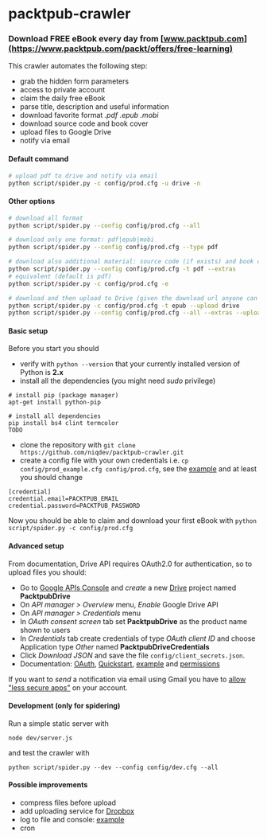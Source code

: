 # packtpub-crawler

### Download FREE eBook every day from [www.packtpub.com](https://www.packtpub.com/packt/offers/free-learning)

This crawler automates the following step:

* grab the hidden form parameters
* access to private account
* claim the daily free eBook
* parse title, description and useful information
* download favorite format *.pdf .epub .mobi*
* download source code and book cover
* upload files to Google Drive
* notify via email

#### Default command
```bash
# upload pdf to drive and notify via email
python script/spider.py -c config/prod.cfg -u drive -n
```

#### Other options
```bash
# download all format
python script/spider.py --config config/prod.cfg --all

# download only one format: pdf|epub|mobi
python script/spider.py --config config/prod.cfg --type pdf

# download also additional material: source code (if exists) and book cover
python script/spider.py --config config/prod.cfg -t pdf --extras
# equivalent (default is pdf)
python script/spider.py -c config/prod.cfg -e

# download and then upload to Drive (given the download url anyone can download it)
python script/spider.py -c config/prod.cfg -t epub --upload drive
python script/spider.py --config config/prod.cfg --all --extras --upload drive
```

#### Basic setup

Before you start you should

* verify with `python --version` that your currently installed version of Python is **2.x**
* install all the dependencies (you might need *sudo* privilege)

```
# install pip (package manager)
apt-get install python-pip

# install all dependencies
pip install bs4 clint termcolor
TODO

```

* clone the repository with `git clone https://github.com/niqdev/packtpub-crawler.git`
* create a config file with your own credentials i.e. `cp config/prod_example.cfg config/prod.cfg`,
see the [example](https://github.com/niqdev/packtpub-crawler/blob/master/config/prod_example.cfg) and at least you should change
```
[credential]
credential.email=PACKTPUB_EMAIL
credential.password=PACKTPUB_PASSWORD
```

Now you should be able to claim and download your first eBook with `python script/spider.py -c config/prod.cfg`

#### Advanced setup

From documentation, Drive API requires OAuth2.0 for authentication, so to upload files you should:

* Go to [Google APIs Console](https://code.google.com/apis/console) and *create* a new [Drive](https://console.developers.google.com/apis/api/drive/overview) project named **PacktpubDrive**
* On *API manager > Overview* menu, *Enable* Google Drive API
* On *API manager > Credentials* menu
 * In *OAuth consent screen* tab set **PacktpubDrive** as the product name shown to users
 * In *Credentials* tab create credentials of type *OAuth client ID* and choose Application type *Other* named **PacktpubDriveCredentials**
* Click *Download JSON* and save the file `config/client_secrets.json`.
* Documentation: [OAuth](https://developers.google.com/api-client-library/python/guide/aaa_oauth), [Quickstart](https://developers.google.com/drive/v3/web/quickstart/python), [example](https://github.com/googledrive/python-quickstart) and [permissions](https://developers.google.com/drive/v2/reference/permissions)

If you want to *send* a notification via email using Gmail you have to [allow "less secure apps"](https://www.google.com/settings/security/lesssecureapps) on your account.

#### Development (only for spidering)
Run a simple static server with
```
node dev/server.js
```
and test the crawler with
```
python script/spider.py --dev --config config/dev.cfg --all
```

#### Possible improvements
* compress files before upload
* add uploading service for [Dropbox](https://www.dropbox.com/developers/core/start/python)
* log to file and console: [example](http://stackoverflow.com/questions/4675728/redirect-stdout-to-a-file-in-python)
* cron
